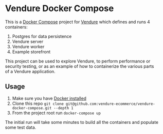 # Vendure Docker Compose

This is a [Docker Compose](https://docs.docker.com/compose/) project for [Vendure](https://www.vendure.io/) which defines and runs 4 containers:

1. Postgres for data persistence
2. Vendure server
3. Vendure worker
4. Example storefront

This project can be used to explore Vendure, to perform performance or security testing, or as an example of how to containerize the various parts of a Vendure application.

## Usage

1. Make sure you have [Docker installed](https://docs.docker.com/get-docker/)
2. Clone this repo `git clone git@github.com:vendure-ecommerce/vendure-docker-compose.git --depth 1`
3. From the project root run `docker-compose up`

The initial run will take some minutes to build all the containers and populate some test data.


